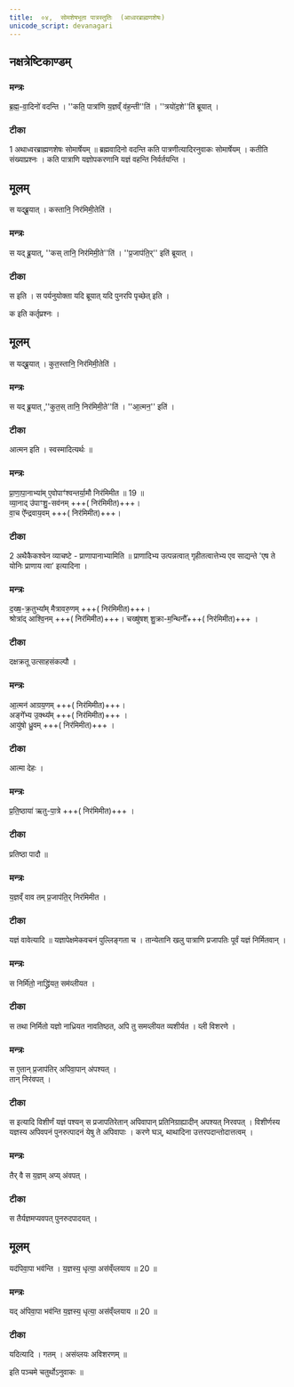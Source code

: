 ```yaml
---
title:  ०४,  सोमशेषभूता पात्रस्तुतिः  (आध्वरब्राह्मणशेषः)
unicode_script: devanagari
---
```

## नक्षत्रेष्टिकाण्डम्‌
### मन्त्रः
ब्र॒ह्म॒-वा॒दिनो॑ वदन्ति ।
''कति॒ पात्रा॑णि य॒ज्ञव्ँ व॑ह॒न्ती''ति॑ । ''त्रयो॑द॒शे''ति॑ ब्रूयात् ।
###  टीका
1 अथाध्वरब्राह्मणशेषः सोमार्षेयम् ॥ ब्रह्मवादिनो वदन्ति कति पात्रणीत्यादिरनुवाकः सोमार्षेयम् । कतीति संख्याप्रश्नः । कति पात्राणि यज्ञोपकरणानि यज्ञं वहन्ति निर्वर्तयन्ति ।
## मूलम्
स यद्ब्रू॒यात् ।
कस्तानि॒ निर॑मिमी॒तेति॑ ।
### मन्त्रः
स यद् ब्रू॒यात्, ''कस् तानि॒ निर॑मिमी॒ते''ति॑ । ''प्र॒जाप॑ति॒र्'' इति॑ ब्रूयात् ।

###  टीका
स इति । स पर्यनुयोक्ता यदि ब्रूयात् यदि पुनरपि पृच्छेत् इति ।

क इति कर्तृप्रश्नः ।
## मूलम्
स यद्ब्रू॒यात् ।
कुत॒स्तानि॒ निर॑मिमी॒तेति॑ ।
### मन्त्रः
स यद् ब्रू॒यात् ,''कुत॒स् तानि॒ निर॑मिमी॒ते''ति॑ । ''आ॒त्मन॒'' इति॑ ।
###  टीका

आत्मन इति । स्वस्मादित्यर्थः ॥

### मन्त्रः
प्रा॒णा॒पा॒नाभ्या॑म् ए॒वोपाꣳ॑श्वन्तर्या॒मौ निर॑मिमीत ॥ 19 ॥  
व्या॒नाद् उ॑पाꣳशु॒-सव॑नम् +++( निर॑मिमीत)+++।  
वा॒च ऐ᳚न्द्रवाय॒वम् +++( निर॑मिमीत)+++।   
###  टीका
2 अथैकैकश्येन व्याचष्टे - प्राणापानाभ्यामिति ॥ प्राणादिभ्य उत्पन्नत्वात् गृहीतत्वात्तेभ्य एव साद्यन्ते 'एष ते योनिः प्राणाय त्वा’ इत्यादिना ।
### मन्त्रः

द॒ख्ष॒-क्र॒तुभ्या᳚म् मैत्रावरु॒णम् +++( निर॑मिमीत)+++।   
श्रोत्रा॑द् आश्वि॒नम् +++( निर॑मिमीत)+++।
चख्षु॑षश् शु॒क्रा-म॒न्थिनौ᳚+++( निर॑मिमीत)+++ ।   
###  टीका
दक्षक्रतू उत्साहसंकल्पौ ।
### मन्त्रः
आ॒त्मन॑ आग्रय॒णम् +++( निर॑मिमीत)+++।   
अङ्गे᳚भ्य उ॒क्थ्य᳚म् +++( निर॑मिमीत)+++ ।   
आयु॑षो ध्रु॒वम् +++( निर॑मिमीत)+++ ।   
###  टीका
आत्मा देहः ।
### मन्त्रः
प्र॒ति॒ष्ठाया॑ ऋतु-पा॒त्रे +++( निर॑मिमीत)+++ ।   

###  टीका
प्रतिष्ठा पादौ ॥
### मन्त्रः
य॒ज्ञव्ँ वाव तम् प्र॒जाप॑ति॒र् निर॑मिमीत ।  

###  टीका
यज्ञं वावेत्यादि ॥ यज्ञापेक्षमेकवचनं पुल्लिङ्गता च । तान्येतानि खलु पात्राणि प्रजापतिः पूर्वं यज्ञं निर्मितवान् ।
### मन्त्रः
स निर्मि॑तो॒ नाद्ध्रि॑यत॒ सम॑व्लीयत ।   
###  टीका
स तथा निर्मितो यज्ञो नाध्रियत नावतिष्ठत, अपि तु समव्लीयत व्यशीर्यत । व्ली विशरणे ।
### मन्त्रः
स ए॒तान् प्र॒जाप॑तिर् अपिवा॒पान् अ॑पश्यत् ।    
तान् निर॑वपत् ।

###  टीका
स इत्यादि विशीर्णं यज्ञं पश्यन् स प्रजापतिरेतान् अपिवापान् प्रतिनिग्राह्यादीन् अपश्यत् निरवपत् । विशीर्णस्य यज्ञस्य अपिवपनं पुनरुत्पादनं येषु ते अपिवापाः । करणे घञ्, थाथादिना उत्तरपदान्तोदात्तत्वम् ।
### मन्त्रः
तैर् वै स य॒ज्ञम् अप्य् अ॑वपत् ।  
###  टीका
स तैर्यज्ञमप्यवपत् पुनरुदपादयत् ।
## मूलम्
यद॑पिवा॒पा भव॑न्ति ।
य॒ज्ञस्य॒ धृत्या॒ अस॑व्ँव्लयाय ॥ 20 ॥   
### मन्त्रः

यद् अ॑पिवा॒पा भव॑न्ति य॒ज्ञस्य॒ धृत्या॒ अस॑व्ँव्लयाय ॥ 20 ॥  
###  टीका
यदित्यादि । गतम् । असंव्लयः अविशरणम् ॥

इति पञ्चमे चतुर्थोऽनुवाकः ॥   
